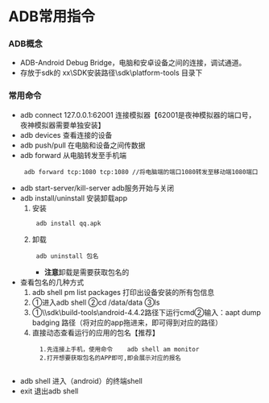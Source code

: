 # ADB常用指令
### ADB概念
* ADB-Android Debug Bridge，电脑和安卓设备之间的连接，调试通道。
* 存放于sdk的 xx\SDK安装路径\sdk\platform-tools 目录下

### 常用命令
* adb connect 127.0.0.1:62001 连接模拟器【62001是夜神模拟器的端口号，夜神模拟器需要单独安装】
* adb devices 查看连接的设备
* adb push/pull 在电脑和设备之间传数据
* adb forward 从电脑转发至手机端
  ```
   adb forward tcp:1080 tcp:1080 //将电脑端的端口1080转发至移动端1080端口
  ```
* adb start-server/kill-server adb服务开始与关闭
* adb install/uninstall 安装卸载app
  1. 安装
     ```
      adb install qq.apk
     ```
  2. 卸载
     ```
      adb uninstall 包名
     ```
     * **注意**卸载是需要获取包名的
* 查看包名的几种方式
  1. adb shell pm list packages 打印出设备安装的所有包信息 
  2. ①进入adb shell ②cd /data/data ③ls 
  3. ①\\\sdk\build-tools\android-4.4.2路径下运行cmd②输入：aapt dump badging 路径（将对应的app拖进来，即可得到对应的路径）
  4. 直接动态查看运行的应用的包名【推荐】
     ```
       1.先连接上手机，使用命令    adb shell am monitor
       2.打开想要获取包名的APP即可,即会展示对应的报名


     ```
* adb shell 进入（android）的终端shell
* exit 退出adb shell

